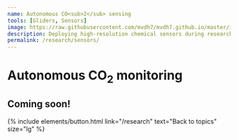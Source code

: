 ```yaml
---
name: Autonomous CO<sub>2</sub> sensing
tools: [Gliders, Sensors]
image: https://raw.githubusercontent.com/mvdh7/mvdh7.github.io/master/images/gliders/glider-on-deck.jpg
description: Deploying high-resolution chemical sensors during research cruises and on autonomous sampling platforms like seagliders.
permalink: /research/sensors/
---
```


# **Autonomous CO<sub>2</sub> monitoring**

## **Coming soon!**

<p class="text-center">{% include elements/button.html link="/research" text="Back to topics" size="lg" %}</p>
